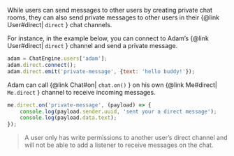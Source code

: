 While users can send messages to other users by creating private chat rooms, they can also send private messages to other users in their {@link User#direct| ```direct``` } chat channels.

For instance, in the example below, you can connect to Adam’s {@link User#direct| ```direct``` } channel and send a private message.

```js
adam = ChatEngine.users['adam'];
adam.direct.connect();
adam.direct.emit('private-message', {text: 'hello buddy!'});
```

Adam can call {@link Chat#on| ```chat.on()``` } on his own {@link Me#direct| ```Me.direct``` } channel to receive incoming messages.

```js
me.direct.on('private-message', (payload) => {     
	console.log(payload.sender.uuid, 'sent your a direct message');    
	console.log(payload.data.text);
});
```

> A user only has write permissions to another user’s direct channel and will not be able to add a listener to receive messages on the chat.
